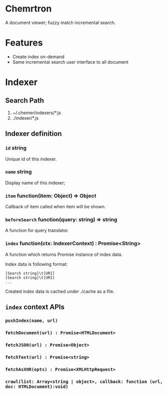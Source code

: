 Chemrtron
=========

A document viewer; fuzzy match incremental search.


Features
========

 * Create index on-demand
 * Same incremental search user interface to all document


Indexer
======

## Search Path

 1. ~/.chemer/indexers/*.js
 2. ./indexer/*.js


## Indexer definition


### `id` string

Unique id of this indexer.

### `name` string

Display name of this indexer;

### `item` function(item: Object) => Object

Callback of item called when item will be shown.

### `beforeSearch` function(query: string) => string

A function for query translator.


### `index` function(ctx: IndexerContext) : Promise&lt;String&gt;

A function which returns Promise instance of index data.

Index data is following format:

	[Search string]\t[URI]
	[Search string]\t[URI]
	...

Created index data is cached under ./cache as a file.

## `index` context APIs

### `pushIndex(name, url)`

### `fetchDocument(url) : Promise<HTMLDocument>`

### `fetchJSON(url) : Promise<Object>`

### `fetchText(url) : Promise<string>`

### `fetchAsXHR(opts) : Promise<XMLHttpRequest>`

### `crawl(list: Array<string | object>, callback: function (url, doc: HTMLDocument):void)`



